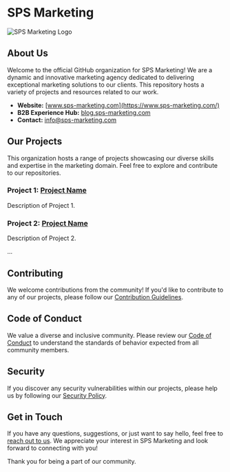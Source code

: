 # SPS Marketing

![SPS Marketing Logo](https://scontent.flnz1-1.fna.fbcdn.net/v/t39.30808-6/310613073_503198191816104_7704862847712581826_n.jpg?_nc_cat=109&ccb=1-7&_nc_sid=52f669&_nc_ohc=-pZjU_4EE-gAX8YCjw-&_nc_oc=AQmwLAisj2ayymtvQf0MAQEFsuh_zu7SQ6v7__gkSF3Krwl9GKq769GDoNZBhECHWvo&_nc_ht=scontent.flnz1-1.fna&oh=00_AfDBSrUD_cbCAn3zLcYlUHdQRp_HP6O2yeoQnGJFYagoWQ&oe=651AC108)

## About Us

Welcome to the official GitHub organization for SPS Marketing! We are a dynamic and innovative marketing agency dedicated to delivering exceptional marketing solutions to our clients. This repository hosts a variety of projects and resources related to our work.

-   **Website:** [www.sps-marketing.com](https://www.sps-marketing.com/)
-   **B2B Experience Hub:** [blog.sps-marketing.com](https://blog.sps-marketing.com/)
-   **Contact:** [info@sps-marketing.com](mailto:info@sps-marketing.com)

## Our Projects

This organization hosts a range of projects showcasing our diverse skills and expertise in the marketing domain. Feel free to explore and contribute to our repositories.

### Project 1: [Project Name](link_to_project)

Description of Project 1.

### Project 2: [Project Name](link_to_project)

Description of Project 2.

...

## Contributing

We welcome contributions from the community! If you'd like to contribute to any of our projects, please follow our [Contribution Guidelines](CONTRIBUTING.md).

## Code of Conduct

We value a diverse and inclusive community. Please review our [Code of Conduct](CODE_OF_CONDUCT.md) to understand the standards of behavior expected from all community members.

## Security

If you discover any security vulnerabilities within our projects, please help us by following our [Security Policy](SECURITY.md).

## Get in Touch

If you have any questions, suggestions, or just want to say hello, feel free to [reach out to us](mailto:info@sps-marketing.com). We appreciate your interest in SPS Marketing and look forward to connecting with you!

Thank you for being a part of our community.
